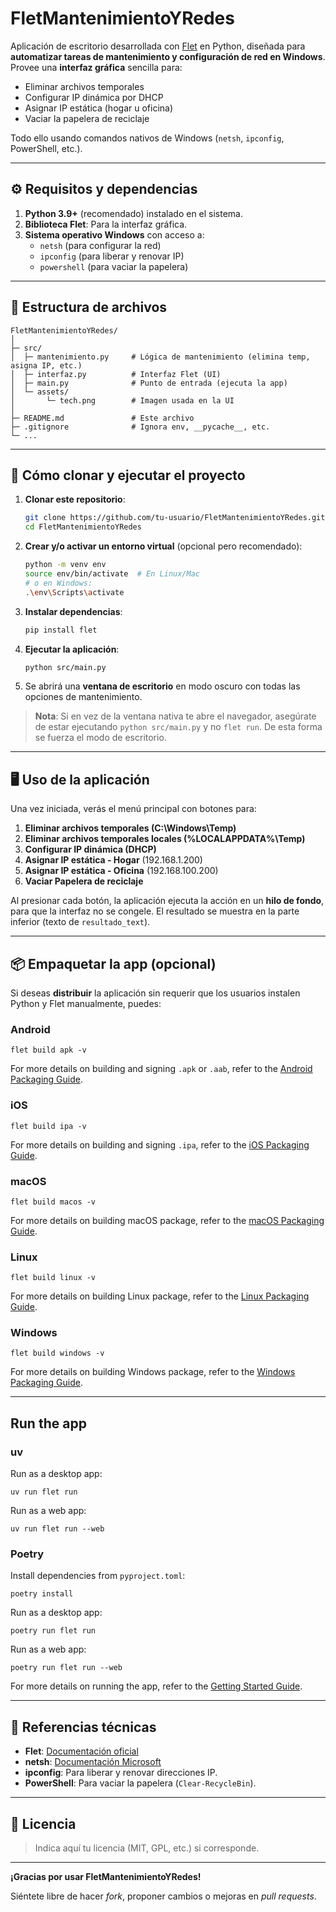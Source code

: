 # FletMantenimientoYRedes

Aplicación de escritorio desarrollada con [Flet](https://docs.flet.dev/) en Python, diseñada para **automatizar tareas de mantenimiento y configuración de red en Windows**. Provee una **interfaz gráfica** sencilla para:

- Eliminar archivos temporales
- Configurar IP dinámica por DHCP
- Asignar IP estática (hogar u oficina)
- Vaciar la papelera de reciclaje

Todo ello usando comandos nativos de Windows (`netsh`, `ipconfig`, PowerShell, etc.).

---

## ⚙️ Requisitos y dependencias

1. **Python 3.9+** (recomendado) instalado en el sistema.
2. **Biblioteca Flet**: Para la interfaz gráfica.
3. **Sistema operativo Windows** con acceso a:
   - `netsh` (para configurar la red)
   - `ipconfig` (para liberar y renovar IP)
   - `powershell` (para vaciar la papelera)

---

## 📂 Estructura de archivos

```
FletMantenimientoYRedes/
│
├─ src/
│  ├─ mantenimiento.py     # Lógica de mantenimiento (elimina temp, asigna IP, etc.)
│  ├─ interfaz.py          # Interfaz Flet (UI)
│  ├─ main.py              # Punto de entrada (ejecuta la app)
│  └─ assets/
│       └─ tech.png        # Imagen usada en la UI
│
├─ README.md               # Este archivo
├─ .gitignore              # Ignora env, __pycache__, etc.
└─ ...
```

---

## 🚀 Cómo clonar y ejecutar el proyecto

1. **Clonar este repositorio**:
   ```bash
   git clone https://github.com/tu-usuario/FletMantenimientoYRedes.git
   cd FletMantenimientoYRedes
   ```
2. **Crear y/o activar un entorno virtual** (opcional pero recomendado):
   ```bash
   python -m venv env
   source env/bin/activate  # En Linux/Mac
   # o en Windows:
   .\env\Scripts\activate
   ```
3. **Instalar dependencias**:
   ```bash
   pip install flet
   ```
4. **Ejecutar la aplicación**:
   ```bash
   python src/main.py
   ```
5. Se abrirá una **ventana de escritorio** en modo oscuro con todas las opciones de mantenimiento.

> **Nota**: Si en vez de la ventana nativa te abre el navegador, asegúrate de estar ejecutando `python src/main.py` y no `flet run`. De esta forma se fuerza el modo de escritorio.

---

## 🖥️ Uso de la aplicación

Una vez iniciada, verás el menú principal con botones para:

1. **Eliminar archivos temporales (C:\Windows\Temp)**
2. **Eliminar archivos temporales locales (%LOCALAPPDATA%\Temp)**
3. **Configurar IP dinámica (DHCP)**
4. **Asignar IP estática - Hogar** (192.168.1.200)
5. **Asignar IP estática - Oficina** (192.168.100.200)
6. **Vaciar Papelera de reciclaje**

Al presionar cada botón, la aplicación ejecuta la acción en un **hilo de fondo**, para que la interfaz no se congele. El resultado se muestra en la parte inferior (texto de `resultado_text`).

---

## 📦 Empaquetar la app (opcional)

Si deseas **distribuir** la aplicación sin requerir que los usuarios instalen Python y Flet manualmente, puedes:

### Android

```
flet build apk -v
```

For more details on building and signing `.apk` or `.aab`, refer to the [Android Packaging Guide](https://flet.dev/docs/publish/android/).

### iOS

```
flet build ipa -v
```

For more details on building and signing `.ipa`, refer to the [iOS Packaging Guide](https://flet.dev/docs/publish/ios/).

### macOS

```
flet build macos -v
```

For more details on building macOS package, refer to the [macOS Packaging Guide](https://flet.dev/docs/publish/macos/).

### Linux

```
flet build linux -v
```

For more details on building Linux package, refer to the [Linux Packaging Guide](https://flet.dev/docs/publish/linux/).

### Windows

```
flet build windows -v
```

For more details on building Windows package, refer to the [Windows Packaging Guide](https://flet.dev/docs/publish/windows/).

---

## Run the app

### uv

Run as a desktop app:

```
uv run flet run
```

Run as a web app:

```
uv run flet run --web
```

### Poetry

Install dependencies from `pyproject.toml`:

```
poetry install
```

Run as a desktop app:

```
poetry run flet run
```

Run as a web app:

```
poetry run flet run --web
```

For more details on running the app, refer to the [Getting Started Guide](https://flet.dev/docs/getting-started/).

---

## 🔧 Referencias técnicas

- **Flet**: [Documentación oficial](https://docs.flet.dev/)
- **netsh**: [Documentación Microsoft](https://docs.microsoft.com/en-us/windows-server/networking/technologies/netsh/netsh)
- **ipconfig**: Para liberar y renovar direcciones IP.
- **PowerShell**: Para vaciar la papelera (`Clear-RecycleBin`).

---

## 📝 Licencia

> Indica aquí tu licencia (MIT, GPL, etc.) si corresponde.

---

**¡Gracias por usar FletMantenimientoYRedes!**

Siéntete libre de hacer *fork*, proponer cambios o mejoras en *pull requests*.  

